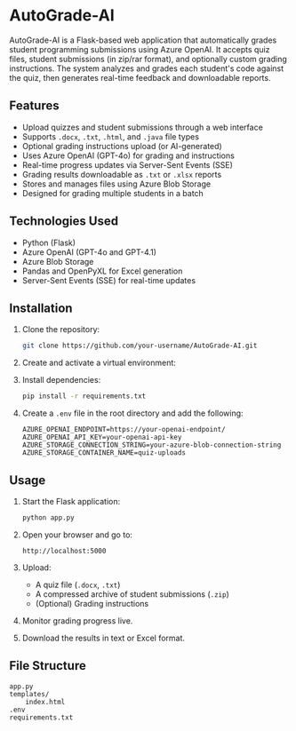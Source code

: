 
# AutoGrade-AI

AutoGrade-AI is a Flask-based web application that automatically grades student programming submissions using Azure OpenAI. It accepts quiz files, student submissions (in zip/rar format), and optionally custom grading instructions. The system analyzes and grades each student's code against the quiz, then generates real-time feedback and downloadable reports.

## Features

- Upload quizzes and student submissions through a web interface
- Supports `.docx`, `.txt`, `.html`, and `.java` file types
- Optional grading instructions upload (or AI-generated)
- Uses Azure OpenAI (GPT-4o) for grading and instructions
- Real-time progress updates via Server-Sent Events (SSE)
- Grading results downloadable as `.txt` or `.xlsx` reports
- Stores and manages files using Azure Blob Storage
- Designed for grading multiple students in a batch

## Technologies Used

- Python (Flask)
- Azure OpenAI (GPT-4o and GPT-4.1)
- Azure Blob Storage
- Pandas and OpenPyXL for Excel generation
- Server-Sent Events (SSE) for real-time updates

## Installation

1. Clone the repository:

   ```bash
   git clone https://github.com/your-username/AutoGrade-AI.git
   ```

2. Create and activate a virtual environment:


3. Install dependencies:

   ```bash
   pip install -r requirements.txt
   ```

4. Create a `.env` file in the root directory and add the following:

   ```env
   AZURE_OPENAI_ENDPOINT=https://your-openai-endpoint/
   AZURE_OPENAI_API_KEY=your-openai-api-key
   AZURE_STORAGE_CONNECTION_STRING=your-azure-blob-connection-string
   AZURE_STORAGE_CONTAINER_NAME=quiz-uploads
   ```

## Usage

1. Start the Flask application:

   ```bash
   python app.py
   ```

2. Open your browser and go to:

   ```
   http://localhost:5000
   ```

3. Upload:
   - A quiz file (`.docx`, `.txt`)
   - A compressed archive of student submissions (`.zip`)
   - (Optional) Grading instructions

4. Monitor grading progress live.

5. Download the results in text or Excel format.

## File Structure

```
app.py               
templates/
    index.html       
.env                 
requirements.txt     
```


